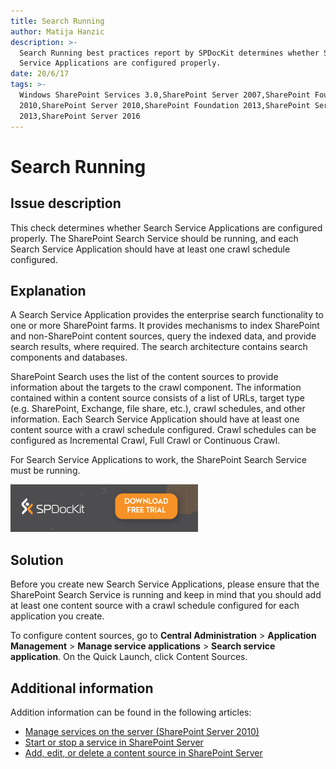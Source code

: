 ```yaml
---
title: Search Running
author: Matija Hanzic
description: >-
  Search Running best practices report by SPDocKit determines whether Search
  Service Applications are configured properly.
date: 20/6/17
tags: >-
  Windows SharePoint Services 3.0,SharePoint Server 2007,SharePoint Foundation
  2010,SharePoint Server 2010,SharePoint Foundation 2013,SharePoint Server
  2013,SharePoint Server 2016
---
```


# Search Running

## Issue description

This check determines whether Search Service Applications are configured properly. The SharePoint Search Service should be running, and each Search Service Application should have at least one crawl schedule configured.

## Explanation

A Search Service Application provides the enterprise search functionality to one or more SharePoint farms. It provides mechanisms to index SharePoint and non-SharePoint content sources, query the indexed data, and provide search results, where required. The search architecture contains search components and databases.

SharePoint Search uses the list of the content sources to provide information about the targets to the crawl component. The information contained within a content source consists of a list of URLs, target type \(e.g. SharePoint, Exchange, file share, etc.\), crawl schedules, and other information. Each Search Service Application should have at least one content source with a crawl schedule configured. Crawl schedules can be configured as Incremental Crawl, Full Crawl or Continuous Crawl.

For Search Service Applications to work, the SharePoint Search Service must be running.

[![Download SPDocKit](../../.gitbook/assets/spdockit_download.png)](http://bit.ly/2US0Zna)

## Solution

Before you create new Search Service Applications, please ensure that the SharePoint Search Service is running and keep in mind that you should add at least one content source with a crawl schedule configured for each application you create.

To configure content sources, go to **Central Administration** &gt; **Application Management** &gt; **Manage service applications** &gt; **Search service application**. On the Quick Launch, click Content Sources.

## Additional information

Addition information can be found in the following articles:

* [Manage services on the server \(SharePoint Server 2010\)](https://docs.microsoft.com/en-us/previous-versions/office/sharepoint-server-2010/ee704549%28v=office.14%29)
* [Start or stop a service in SharePoint Server](https://docs.microsoft.com/en-us/SharePoint/administration/start-or-stop-a-service)
* [Add, edit, or delete a content source in SharePoint Server](https://docs.microsoft.com/en-us/SharePoint/search/add-edit-or-delete-a-content-source)

